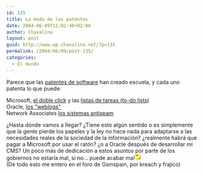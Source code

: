 ```yaml
---
id: 135
title: La moda de las patentes
date: 2004-06-09T11:02:40+02:00
author: Chavalina
layout: post
guid: http://www.wp.chavalina.net/?p=135
permalink: /2004/06/09/post-135/
categories:
  - El mundo
---
```

Parece que las <a href="http://www.chavalina.net/comentar.php?idpost=119" target="_blank">patentes de software</a> han creado escuela, y cada uno patenta lo que puede:

Microsoft, <a href="http://navegante2.elmundo.es/navegante/2004/06/03/weblog/1086295463.html" target="_blank">el doble click</a> y las <a href="http://www.hispamp3.com/noticias/noticia.php?noticia=20040609101710" target="_blank">listas de tareas (to-do lists)</a>  
Oracle, <a href="http://www.elmundo.es/navegante/2004/06/07/esociedad/1086607308.html" target="_blank">los "weblogs"<br /></a>Network Associates <a href="http://www.elmundo.es/navegante/2004/06/03/esociedad/1086259067.html" target="_blank">los sistemas antispam</a>

&iquest;Hasta d&oacute;nde vamos a llegar? &iquest;Tiene esto alg&uacute;n sentido o es simplemente que la gente pierde los papeles y la ley no hace nada para adaptarse a las necesidades reales de la sociedad de la informaci&oacute;n? &iquest;realmente habrá que pagar a Microsoft por usar el rat&oacute;n? &iquest;o a Oracle después de desarrollar mi CMS? Un poco más de dedicaci&oacute;n a estos asuntos por parte de los gobiernos no estar&iacute;a mal, si no… puede acabar mal<img src="/imagenes/emoticonos/pensativo.gif" alt="pensativo" width="16" height="16" />  
(De todo esto me entero en el foro de Gsmspain, por <span class="alguien">kreach</span> y <span class="alguien">frajico</span>)